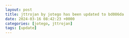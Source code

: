 ```yaml
---
layout: post
title: jttrojan by jotego has been updated to bd086da
date: 2024-03-16 08:42:23 +0000
categories: [jotego, jttrojan]
tags: [update]
---
```


